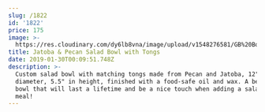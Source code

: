 ```yaml
---
slug: /1822
id: '1822'
price: 175
image: >-
  https://res.cloudinary.com/dy6lb8vna/image/upload/v1548276581/GB%20Bowlworks%20Gallery/DSC_3192a.jpg
title: Jatoba & Pecan Salad Bowl with Tongs
date: 2019-01-30T00:09:51.748Z
description: >-
  Custom salad bowl with matching tongs made from Pecan and Jatoba, 12" in
  diameter, 5.5" in height, finished with a food-safe oil and wax. A beautiful
  bowl that will last a lifetime and be a nice touch when adding a salad to your
  meal!
---
```


